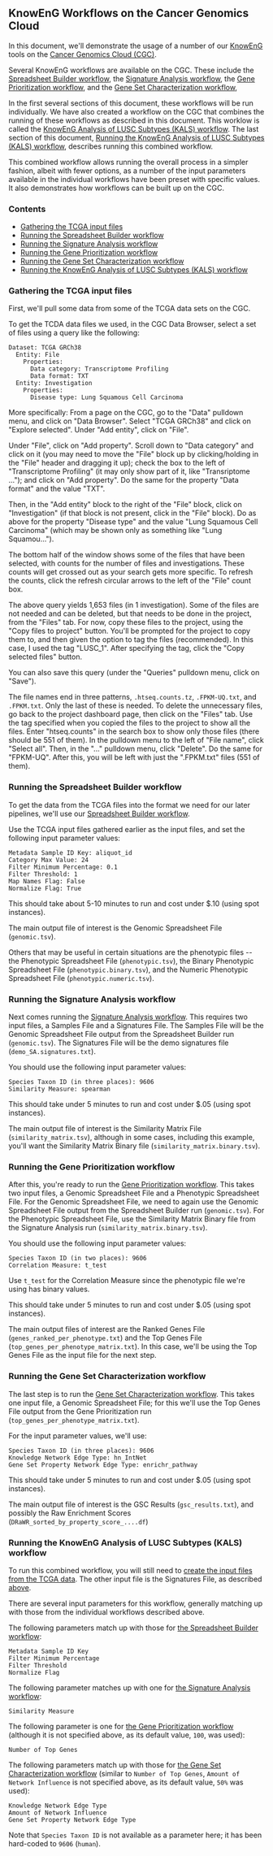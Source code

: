 
## KnowEnG Workflows on the Cancer Genomics Cloud

In this document, we'll demonstrate the usage of a number of our [KnowEnG](https://knoweng.org/) tools on the [Cancer Genomics Cloud (CGC)](https://cgc.sbgenomics.com/).

Several KnowEnG workflows are available on the CGC.  These include
the [Spreadsheet Builder workflow](https://cgc.sbgenomics.com/public/apps#workflow/mepstein/knoweng-spreadsheetbuilder-public/spreadsheet-builder),
the [Signature Analysis workflow](https://cgc.sbgenomics.com/public/apps#workflow/mepstein/knoweng-signature-analysis-public/signature-analysis-workflow),
the [Gene Prioritization workflow](https://cgc.sbgenomics.com/public/apps#workflow/mepstein/knoweng-geneprioritization-public/gene-prioritization-workflow),
and the [Gene Set Characterization workflow](https://cgc.sbgenomics.com/public/apps#workflow/mepstein/knoweng-genesetcharacterization-public/gene-set-characterization),

In the first several sections of this document, these workflows will be run individually.  We have also created a workflow on the CGC that combines the running of these workflows as described in this document.  This worklow is called
the [KnowEnG Analysis of LUSC Subtypes (KALS) workflow](https://cgc.sbgenomics.com/public/apps#workflow/mepstein/lung/knoweng-analysis-of-lusc-subtypes).
The last section of this document,
[Running the KnowEnG Analysis of LUSC Subtypes (KALS) workflow](#running-the-knoweng-analysis-of-lusc-subtypes-kals-workflow),
describes running this combined workflow.

This combined workflow allows running the overall process in a simpler fashion, albeit with fewer options, as a number of the input parameters available in the individual workflows have been preset with specific values.  It also demonstrates how workflows can be built up on the CGC.


### Contents

* [Gathering the TCGA input files](#gathering-the-tcga-input-files)
* [Running the Spreadsheet Builder workflow](#running-the-spreadsheet-builder-workflow)
* [Running the Signature Analysis workflow](#running-the-signature-analysis-workflow)
* [Running the Gene Prioritization workflow](#running-the-gene-prioritization-workflow)
* [Running the Gene Set Characterization workflow](#running-the-gene-set-characterization-workflow)
* [Running the KnowEnG Analysis of LUSC Subtypes (KALS) workflow](#running-the-knoweng-analysis-of-lusc-subtypes-kals-workflow)


### Gathering the TCGA input files

First, we'll pull some data from some of the TCGA data sets on the CGC.

To get the TCDA data files we used, in the CGC Data Browser, select a set of files using a query like the following:

```
Dataset: TCGA GRCh38
  Entity: File
    Properties:
      Data category: Transcriptome Profiling
      Data format: TXT
  Entity: Investigation
    Properties:
      Disease type: Lung Squamous Cell Carcinoma
```

More specifically: From a page on the CGC, go to the "Data" pulldown menu, and click on "Data Browser".  Select "TCGA GRCh38" and click on "Explore selected".  Under "Add entity", click on "File".

Under "File", click on "Add property".  Scroll down to "Data category" and click on it (you may need to move the "File" block up by clicking/holding in the "File" header and dragging it up); check the box to the left of "Transcriptome Profiling" (it may only show part of it, like "Transriptome ..."); and click on "Add property".  Do the same for the property "Data format" and the value "TXT".

Then, in the "Add entity" block to the right of the "File" block, click on "Investigation" (if that block is not present, click in the "File" block).  Do as above for the property "Disease type" and the value "Lung Squamous Cell Carcinoma" (which may be shown only as something like "Lung Squamou...").

The bottom half of the window shows some of the files that have been selected, with counts for the number of files and investigations.  These counts will get crossed out as your search gets more specific.  To refresh the counts, click the refresh circular arrows to the left of the "File" count box.

The above query yields 1,653 files (in 1 investigation).  Some of the files are not needed and can be deleted, but that needs to be done in the project, from the "Files" tab.  For now, copy these files to the project, using the "Copy files to project" button.  You'll be prompted for the project to copy them to, and then given the option to tag the files (recommended).  In this case, I used the tag "LUSC_1".  After specifying the tag, click the "Copy selected files" button.

You can also save this query (under the "Queries" pulldown menu, click on "Save").

The file names end in three patterns, `.htseq.counts.tz`, `.FPKM-UQ.txt`, and `.FPKM.txt`.  Only the last of these is needed.  To delete the unnecessary files, go back to the project dashboard page, then click on the "Files" tab.  Use the tag specified when you copied the files to the project to show all the files.  Enter "htseq.counts" in the search box to show only those files (there should be 551 of them).  In the pulldown menu to the left of "File name", click "Select all".  Then, in the "..." pulldown menu, click "Delete".  Do the same for "FPKM-UQ".  After this, you will be left with just the ".FPKM.txt" files (551 of them).


### Running the Spreadsheet Builder workflow

To get the data from the TCGA files into the format we need for our later pipelines, we'll use our [Spreadsheet Builder workflow](https://cgc.sbgenomics.com/public/apps#workflow/mepstein/knoweng-spreadsheetbuilder-public/spreadsheet-builder).

Use the TCGA input files gathered earlier as the input files, and set the following input parameter values:

```
Metadata Sample ID Key: aliquot_id
Category Max Value: 24
Filter Minimum Percentage: 0.1
Filter Threshold: 1
Map Names Flag: False
Normalize Flag: True
```

This should take about 5-10 minutes to run and cost under $.10 (using spot instances).

The main output file of interest is the Genomic Spreadsheet File (`genomic.tsv`).

Others that may be useful in certain situations are the phenotypic files -- the Phenotypic Spreadsheet File (`phenotypic.tsv`), the Binary Phenotypic Spreadsheet File (`phenotypic.binary.tsv`), and the Numeric Phenotypic Spreadsheet File (`phenotypic.numeric.tsv`).


### Running the Signature Analysis workflow

Next comes running the [Signature Analysis workflow](https://cgc.sbgenomics.com/public/apps#workflow/mepstein/knoweng-signature-analysis-public/signature-analysis-workflow).  This requires two input files, a Samples File and a Signatures File.  The Samples File will be the Genomic Spreadsheet File output from the Spreadsheet Builder run (`genomic.tsv`).  The Signatures File will be the demo signatures file (`demo_SA.signatures.txt`).

You should use the following input parameter values:

```
Species Taxon ID (in three places): 9606
Similarity Measure: spearman
```

This should take under 5 minutes to run and cost under $.05 (using spot instances).

The main output file of interest is the Similarity Matrix File (`similarity_matrix.tsv`), although in some cases, including this example, you'll want the Similarity Matrix Binary file (`similarity_matrix.binary.tsv`).


### Running the Gene Prioritization workflow

After this, you're ready to run the [Gene Prioritization workflow](https://cgc.sbgenomics.com/public/apps#workflow/mepstein/knoweng-geneprioritization-public/gene-prioritization-workflow).  This takes two input files, a Genomic Spreadsheet File and a Phenotypic Spreadsheet File.  For the Genomic Spreadsheet File, we need to again use the Genomic Spreadsheet File output from the Spreadsheet Builder run (`genomic.tsv`).  For the Phenotypic Spreadsheet File, use the Similarity Matrix Binary file from the Signature Analysis run (`similarity_matrix.binary.tsv`).

You should use the following input parameter values:

```
Species Taxon ID (in two places): 9606
Correlation Measure: t_test
```

Use `t_test` for the Correlation Measure since the phenotypic file we're using has binary values.

This should take under 5 minutes to run and cost under $.05 (using spot instances).

The main output files of interest are the Ranked Genes File (`genes_ranked_per_phenotype.txt`) and the Top Genes File (`top_genes_per_phenotype_matrix.txt`).  In this case, we'll be using the Top Genes File as the input file for the next step.


### Running the Gene Set Characterization workflow

The last step is to run the [Gene Set Characterization workflow](https://cgc.sbgenomics.com/public/apps#workflow/mepstein/knoweng-genesetcharacterization-public/gene-set-characterization).  This takes one input file, a Genomic Spreadsheet File; for this we'll use the Top Genes File output from the Gene Prioritization run (`top_genes_per_phenotype_matrix.txt`).

For the input parameter values, we'll use:

```
Species Taxon ID (in three places): 9606
Knowledge Network Edge Type: hn_IntNet
Gene Set Property Network Edge Type: enrichr_pathway
```

This should take under 5 minutes to run and cost under $.05 (using spot instances).

The main output file of interest is the GSC Results (`gsc_results.txt`), and possibly the Raw Enrichment Scores (`DRaWR_sorted_by_property_score_....df`)


### Running the KnowEnG Analysis of LUSC Subtypes (KALS) workflow

To run this combined workflow, you will still need to [create the input files from the TCGA data](#gathering-the-tcga-input-files).  The other input file is the Signatures File, as described [above](#running-the-signature-analysis-workflow).

There are several input parameters for this workflow, generally matching up with those from the individual workflows described above.

The following parameters match up with those for
[the Spreadsheet Builder workflow](#running-the-spreadsheet-builder-workflow):

```
Metadata Sample ID Key
Filter Minimum Percentage
Filter Threshold
Normalize Flag
```

The following parameter matches up with one for
[the Signature Analysis workflow](#running-the-signature-analysis-workflow):

```
Similarity Measure
```

The following parameter is one for
[the Gene Prioritization workflow](#running-the-gene-prioritization-workflow)
(although it is not specified above, as its default value, `100`, was used):

```
Number of Top Genes
```

The following parameters match up with those for
[the Gene Set Characterization workflow](#running-the-gene-set-characterization-workflow)
(similar to `Number of Top Genes`, `Amount of Network Influence` is not specified above, as its default value, `50%` was used):

```
Knowledge Network Edge Type
Amount of Network Influence
Gene Set Property Network Edge Type
```

Note that `Species Taxon ID` is not available as a parameter here; it has been hard-coded to `9606` (`human`).

